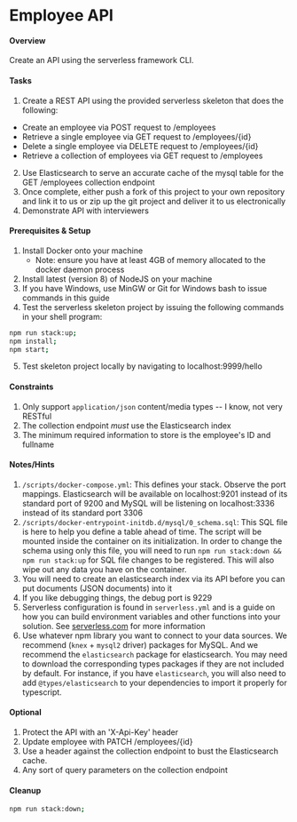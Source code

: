 # Employee API
#### Overview
Create an API using the serverless framework CLI.

#### Tasks
1. Create a REST API using the provided serverless skeleton that does the following:
- Create an employee via POST request to /employees
- Retrieve a single employee via GET request to /employees/{id}
- Delete a single employee via DELETE request to /employees/{id}
- Retrieve a collection of employees via GET request to /employees
2. Use Elasticsearch to serve an accurate cache of the mysql table for the GET /employees collection endpoint
4. Once complete, either push a fork of this project to your own repository and link it to us or zip up the git project and deliver it to us
electronically
5. Demonstrate API with interviewers

#### Prerequisites & Setup
1. Install Docker onto your machine
    - Note: ensure you have at least 4GB of memory allocated to the docker daemon process
2. Install latest (version 8) of NodeJS on your machine 
3. If you have Windows, use MinGW or Git for Windows bash to issue commands in this guide
4. Test the serverless skeleton project by issuing the following commands in your shell program:

```bash
npm run stack:up;
npm install;
npm start;
```
5. Test skeleton project locally by navigating to localhost:9999/hello

#### Constraints
1. Only support `application/json` content/media types -- I know, not very RESTful
2. The collection endpoint *must* use the Elasticsearch index
3. The minimum required information to store is the employee's ID and fullname

#### Notes/Hints
1. `/scripts/docker-compose.yml`:
This defines your stack. Observe the port mappings.
Elasticsearch will be available on localhost:9201 instead of its standard port of 9200 and
MySQL will be listening on localhost:3336 instead of its standard port 3306
2. `/scripts/docker-entrypoint-initdb.d/mysql/0_schema.sql`:
This SQL file is here to help you define a table ahead of time. The script will be mounted inside
the container on its initialization. In order to change the schema using only this file, you
will need to run `npm run stack:down && npm run stack:up` for SQL file changes to be registered.
This will also wipe out any data you have on the container.
3. You will need to create an elasticsearch index via its API before you can put documents (JSON documents)
into it
4. If you like debugging things, the debug port is 9229
5. Serverless configuration is found in `serverless.yml` and is a guide on how you can build environment
variables and other functions into your solution. See [serverless.com](https://serverless.com) for more information
6. Use whatever npm library you want to connect to your data sources. We recommend (`knex` + `mysql2` driver) packages for MySQL.
And we recommend the `elasticsearch` package for elasticsearch. You may need to download the corresponding types packages if they
are not included by default. For instance, if you have `elasticsearch`, you will also need to add `@types/elasticsearch` to your
dependencies to import it properly for typescript.

#### Optional
1. Protect the API with an 'X-Api-Key' header
2. Update employee with PATCH /employees/{id}
3. Use a header against the collection endpoint to bust the Elasticsearch cache.
4. Any sort of query parameters on the collection endpoint

#### Cleanup
```bash
npm run stack:down;
```
